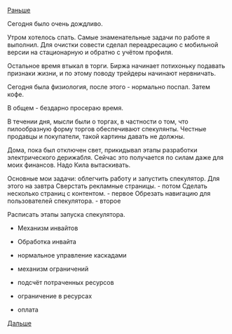 [Раньше](2018.07.24.md)

Сегодня было очень дождливо.

Утром хотелось спать.
Самые знаменательные задачи по работе я выполнил. Для очистки совести сделал переадресацию с мобильной версии на стационарную и обратно с учётом профиля.

Остальное время втыкал в торги. Биржа начинает потихоньку подавать признаки жизни, и по этому поводу трейдеры начинают нервничать.

Сегодня была физиология, после этого - нормально поспал. Затем кофе.

В общем - бездарно просераю время.

В течении дня, мысли были о торгах, в частности о том, что пилообразную форму торгов обеспечивают спекулянты. Честные продавцы и покупатели, такой картины давать не должны.

Дома, пока был отключен свет, прикидывал этапы разработки электрического дерижабля. Сейчас это получается по силам даже для моих финансов. Надо Кила вытаскивать.

Основные мои задачи:
облегчить работу и запустить спекулятор. Для этого на завтра
Сверстать рекламные страницы. - потом
Сделать несколько страниц с контентом. - первое
Обрезать навигацию для пользователей спекулятора. - второе

Расписать этапы запуска спекулятора.
  - Механизм инвайтов
  - Обработка инвайта

  - нормальное управление каскадами
  - механизм ограничений
  - подсчёт потраченных ресурсов
  - ограничение в ресурсах
  - оплата

[Дальше](2018.07.26.md)
